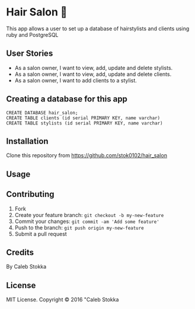 # Hair Salon :haircut:

This app allows a user to set up a database of hairstylists and clients using ruby and PostgreSQL

## User Stories
* As a salon owner, I want to view, add, update and delete stylists.
* As a salon owner, I want to view, add, update and delete clients.
* As a salon owner, I want to add clients to a stylist.

## Creating a database for this app

    CREATE DATABASE hair_salon;
    CREATE TABLE clients (id serial PRIMARY KEY, name varchar)
    CREATE TABLE stylists (id serial PRIMARY KEY, name varchar)

## Installation

Clone this repository from https://github.com/stok0102/hair_salon

## Usage


## Contributing

1. Fork
2. Create your feature branch: `git checkout -b my-new-feature`
3. Commit your changes: `git commit -am 'Add some feature'`
4. Push to the branch: `git push origin my-new-feature`
5. Submit a pull request

## Credits

By Caleb Stokka

## License

MIT License. Copyright &copy; 2016 "Caleb Stokka
